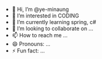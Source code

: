 - 👋 Hi, I’m @ye-minaung
- 👀 I’m interested in CODING
- 🌱 I’m currently learning spring, c#
- 💞️ I’m looking to collaborate on ...
- 📫 How to reach me ...
- 😄 Pronouns: ...
- ⚡ Fun fact: ...

<!---
ye-minaung/ye-minaung is a ✨ special ✨ repository because its `README.md` (this file) appears on your GitHub profile.
You can click the Preview link to take a look at your changes.
--->
